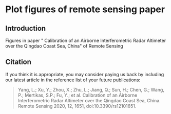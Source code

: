 # Plot figures of remote sensing paper
## Introduction
Figures in paper " Calibration of an Airborne Interferometric Radar Altimeter over the Qingdao Coast Sea, China" of Remote Sensing

## Citation
If you think it is appropriate, you may consider paying us back by including
our latest article in the reference list of your future publications:

> Yang, L.; Xu, Y.; Zhou, X.; Zhu, L.; Jiang, Q.; Sun, H.; Chen, G.; Wang, P.; Mertikas, S.P.; Fu, Y.; et al. Calibration of an Airborne Interferometric Radar Altimeter over the Qingdao Coast Sea, China. Remote Sensing 2020, 12, 1651, doi:10.3390/rs12101651.
